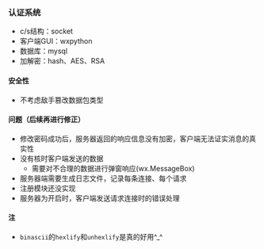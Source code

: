 
### 认证系统
- c/s结构：socket
- 客户端GUI：wxpython
- 数据库：mysql
- 加解密：hash、AES、RSA


#### 安全性
- 不考虑敌手篡改数据包类型

#### 问题（后续再进行修正）

- 修改密码成功后，服务器返回的响应信息没有加密，客户端无法证实消息的真实性
- 没有核时客户端发送的数据
  - 需要对不合理的数据进行弹窗响应(wx.MessageBox)
- 服务器端需要生成日志文件，记录每条连接、每个请求
- 注册模块还没实现
- 服务器为开启时，客户端发送请求连接时的错误处理


#### 注
- `binascii`的`hexlify`和`unhexlify`是真的好用^_^